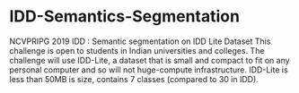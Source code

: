 # IDD-Semantics-Segmentation
 NCVPRIPG 2019 IDD : Semantic segmentation on IDD Lite Dataset  This challenge is open to students in Indian universities and colleges. The challenge will use IDD-Lite, a dataset that is small and compact to fit on any personal computer and so will not huge-compute infrastructure. IDD-Lite is less than 50MB is size, contains 7 classes (compared to 30 in IDD).
